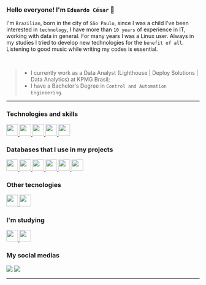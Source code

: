 ### Hello everyone! I'm `Eduardo César` 👋


I'm `Brazilian`, born in the city of `São Paulo`, since I was a child I've been interested in `technology`, I have more than `10 years` of experience in IT, working with data in general. For many years I was a Linux user. Always in my studies I tried to develop new technologies for the `benefit of all`. Listening to good music while writing my codes is essential.

<br>

> - I currently work as a Data Analyst (Lighthouse | Deploy Solutions | Data Analytics) at KPMG Brasil;
> - I have a Bachelor's Degree in `Control and Automation Engineering`.

***

### Technologies and skills

<div>
  <a href="https://github.com/eduhardocesar">
    <img height="30" src="https://img.shields.io/badge/Python-374655?style=for-the-badge&logo=python&logoColor=white"/>
    <img height="30" src="https://img.shields.io/badge/Jupyter-374655.svg?&style=for-the-badge&logo=Jupyter&logoColor=white"/>
    <img height="30" src="https://img.shields.io/badge/Selenium-374655?style=for-the-badge&logo=Selenium&logoColor=white"/>
    <img height="30" src="https://img.shields.io/badge/PowerBI-374655?style=for-the-badge&logo=Power%20BI&logoColor=white"/>
    <img height="30" src="https://img.shields.io/badge/Postman-374655?style=for-the-badge&logo=Postman&logoColor=white"/>
  </a>
</div>

### Databases that I use in my projects

<div>
  <a href="https://github.com/eduhardocesar">
    <img height="30" src="https://img.shields.io/badge/Xampp-374655?style=for-the-badge&logo=xampp&logoColor=white"/>
    <img height="30" src="https://img.shields.io/badge/MySQL-374655?style=for-the-badge&logo=mysql&logoColor=white"/>
    <img height="30" src="https://img.shields.io/badge/Microsoft_SQL_Server-374655?style=for-the-badge&logo=microsoft-sql-server&logoColor=white"/>
    <img height="30" src="https://img.shields.io/badge/PostgreSQL-374655?style=for-the-badge&logo=postgresql&logoColor=white"/>
    <img height="30" src="https://img.shields.io/badge/MongoDB-374655?style=for-the-badge&logo=mongodb&logoColor=white"/>
    <img height="30" src="https://img.shields.io/badge/SQLite-374655?style=for-the-badge&logo=sqlite&logoColor=white"/>
  </a>
</div>



### Other tecnologies

<div>
  <a href="https://github.com/eduhardocesar">
    <img height="30" src="https://img.shields.io/badge/Figma-374655?style=for-the-badge&logo=figma&logoColor=white"/>
    <img height="30" src="https://img.shields.io/badge/gimp-374655?style=for-the-badge&logo=gimp&logoColor=white"/>
  </a>
</div>





### I'm studying
<div>
  <a href="https://github.com/eduhardocesar">
    <img height="30" src="https://img.shields.io/badge/R-374655?style=for-the-badge&logo=r&logoColor=white"/>
    <img height="30" src="https://img.shields.io/badge/Julia-374655?style=for-the-badge&logo=julia&logoColor=white"/>
  </a>
</div>

### My social medias 
  
<div> 
  <a href = "mailto:eduardocesar92@gmail.com"><img src="https://img.shields.io/badge/-Gmail-374655?style=for-the-badge&logo=gmail&logoColor=white" target="_blank"></a>
  <a href="https://www.linkedin.com/in/eduhardocesar" target="_blank"><img src="https://img.shields.io/badge/-LinkedIn-374655?style=for-the-badge&logo=linkedin&logoColor=white" target="_blank"></a></div>

***
